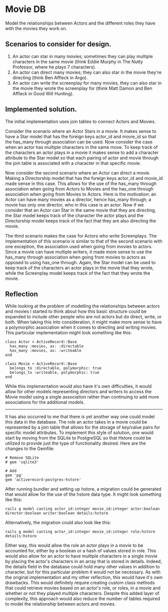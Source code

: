 # Movie DB

Model the relationships between Actors and the different roles they have with the movies they work on.

## Scenarios to consider for design.

1. An actor can star in many movies; sometimes they can play multiple characters in the same movie (think Eddie Murphy in The Nutty Professor, where he plays 7 characters).
2. An actor can direct many movies; they can also star in the movie they're directing (think Ben Affleck in Argo).
3. An actor can write the screenplay for many movies, they can also star in the movie they wrote the screenplay for (think Matt Damon and Ben Affleck in Good Will Hunting).

## Implemented solution.

The initial implementation uses join tables to connect Actors and Movies. 

Consider the scenario where an Actor Stars in a movie. It makes sense to have a Star model that has the foreign keys actor_id and movie_id so that the has_many through association can be used. Now consider the case when an actor has multiple characters in the same move. To keep track of the characters an actor plays in a movie it makes sense to add a character attribute to the Star model so that each pairing of actor and movie through the join table is associated with a character in that specific movie.

Now consider the second scenario where an Actor can direct a movie. Making a Directorship model that has the foreign keys actor_id and movie_id made sense in this case. This allows for the use of the has_many through association when going from Actors to Movies and the has_one through association when going from Movies to Actors. Here is the motivation: an Actor can have many movies as a director, hence has_many through; a movie has only one director, who in this case is an actor. Now if we consider that an Actor can Star in the same movie that they are directing, the Star model keeps track of the character the actor plays and the Directorship model keeps track of the fact that they are also directing the movie.

The third scenario makes the case for Actors who write Screenplays. The implementation of this scenario is similar to that of the second scenario with one exception, the association used when going from movies to actors. Since a movie can have multiple writers, it made more sense to use the has_many through association when going from movies to actors as opposed to using has_one through. Again, the Star model can be used to keep track of the characters an actor plays in the movie that they wrote, while the Screenplay model keeps track of the fact that they wrote the movie.

## Reflection

While looking at the problem of modelling the relationships between actors and movies I started to think about how this basic structure could be expanded to include other people who are not actors but do direct, write, or both. When taking this into consideration, it might make more sense to have a polymorphic association when it comes to directing and writing movies. This particular implementation might look something like this:

```
class Actor < ActiveRecord::Base
  has_many :movies, as: :directable
  has_many :movies, as: :writeable
end

class Movie < ActiveRecord::Base
  belongs_to :directable, polymorphic: true
  belongs_to :writeable, polymorphic: true
end
```

While this implementation would also have it's own difficulties, it would allow for other models representing directors and writers to access the Movie model using a single association rather than continuing to add more associations for the additional models.

---

It has also occurred to me that there is yet another way one could model this data in the database. The role an actor takes in a movie could be represented by a join table that allows for the storage of key/value pairs for specific model attributes. To implement this style of solution, one would start by moving from the SQLite to PostgreSQL so that Hstore could be utilized to provide just the type of functionality desired. Here are the changes to the Gemfile:

```
# Remove SQLite
# gem 'sqlite3'

# Add
gem 'pg'
gem 'activerecord-postgres-hstore'
```
After running bundler and setting up hstore, a migration could be generated that would allow for the use of the hstore data type. It might look something like this:

```
rails g model casting actor_id:integer movie_id:integer actor:boolean director:boolean writer:boolean details:hstore
```

Alternatively, the migration could also look like this:

```
rails g model casting actor_id:integer movie_id:integer role:hstore details:hstore
```

Either way, this would allow the role an actor plays in a movie to be accounted for, either by a boolean or a hash of values stored in role. This would also allow for an actor to have multiple characters in a single movie by placing the actor's characters in an array that is stored in details. Indeed, the details field in the database could hold many other values in addition to character, but for this particular problem it would not be necessary. As with the original implementation and my other reflection, this would have it's own drawbacks. This would definitely require creating custom class methods that could retrieve movies based on an actor's role, or roles, in a movie and whether or not they played multiple characters. Despite this added layer of complexity, this approach would also reduce the number of tables required to model the relationship between actors and movies.

